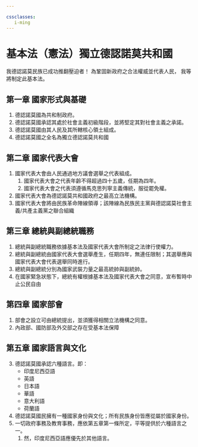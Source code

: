 ```yaml
---

cssclasses:
   i-ming
---
```


# 基本法（憲法）獨立德認諾莫共和國

我德認諾莫民族已成功推翻壓迫者！
為鞏固新政府之合法權威並代表人民，
我等將制定此基本法。

## 第一章 國家形式與基礎

1. 德認諾莫國為共和制政府。
2. 德認諾莫國承認其處於社會主義初級階段，並將堅定其對社會主義之承諾。
3. 德認諾莫國由其人民及其所轄核心領土組成。
4. 德認諾莫國之全名為獨立德認諾莫共和國

## 第二章 國家代表大會

1. 國家代表大會由人民通過地方議會選舉之代表組成。
	 1. 國家代表大會之代表年齡不得超過四十五歲，任期為四年。
	 2. 國家代表大會之代表須遵循馬克思列寧主義傳統，服從罷免權。
2. 國家代表大會為德認諾莫共和國政府之最高立法機構。
3. 國家代表大會將由民族革命陣線領導；該陣線為民族民主黨與德認諾莫社會主義/共產主義黨之聯合組織

## 第三章 總統與副總統職務

1. 總統與副總統職務依據基本法及國家代表大會所制定之法律行使權力。
2. 總統與副總統由國家代表大會選舉產生，任期四年，無連任限制；其選舉應與國家代表大會代表選舉同時進行。
3. 總統與副總統分別為國家武裝力量之最高統帥與副統帥。
4. 在國家緊急狀態下，總統有權根據基本法及國家代表大會之同意，宣布暫時中止公民自由

## 第四章 國家部會

1. 部會之設立可由總統提出，並須獲得相關立法機構之同意。
2. 內政部、國防部及外交部之存在受基本法保障

## 第五章 國家語言與文化

3. 德認諾莫國承認六種語言。即：
	 - 印度尼西亞語
	 - 英語
	 - 日本語
	 - 華語
	 - 意大利語
	 - 荷蘭語
4. 德認諾莫國民擁有一種國家身份與文化；所有民族身份皆應從屬於國家身份。
5. 一切政府事務及教育事務，應依第五章第一條所定，平等提供於六種語言之一。
	1. 然，印度尼西亞語應優先於其他語言。